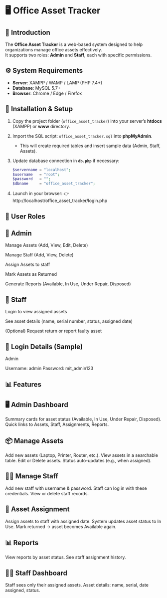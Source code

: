 # 🖥️ Office Asset Tracker

## 📌 Introduction
The **Office Asset Tracker** is a web-based system designed to help organizations manage office assets effectively.  
It supports two roles: **Admin** and **Staff**, each with specific permissions.

## ⚙️ System Requirements
- **Server**: XAMPP / WAMP / LAMP (PHP 7.4+)  
- **Database**: MySQL 5.7+  
- **Browser**: Chrome / Edge / Firefox  

## 🚀 Installation & Setup
1. Copy the project folder (`office_asset_tracker`) into your server’s **htdocs** (XAMPP) or **www** directory.  
2. Import the SQL script: `office_asset_tracker.sql` into **phpMyAdmin**.  
   - This will create required tables and insert sample data (Admin, Staff, Assets).  
3. Update database connection in **`db.php`** if necessary:  

   ```php
   $servername = "localhost";
   $username   = "root";
   $password   = "";
   $dbname     = "office_asset_tracker";

4. Launch in your browser:
👉 http://localhost/office_asset_tracker/login.php

## 👥 User Roles
## 🔹 Admin

Manage Assets (Add, View, Edit, Delete)

Manage Staff (Add, View, Delete)

Assign Assets to staff

Mark Assets as Returned

Generate Reports (Available, In Use, Under Repair, Disposed)

## 🔹 Staff

Login to view assigned assets

See asset details (name, serial number, status, assigned date)

(Optional) Request return or report faulty asset

## 🔑 Login Details (Sample)

Admin

Username: admin
Password: mit_admin123

## 📊 Features
## 🖥 Admin Dashboard

Summary cards for asset status (Available, In Use, Under Repair, Disposed).
Quick links to Assets, Staff, Assignments, Reports.

## 📦 Manage Assets

Add new assets (Laptop, Printer, Router, etc.).
View assets in a searchable table.
Edit or Delete assets.
Status auto-updates (e.g., when assigned).

## 👨‍💼 Manage Staff

Add new staff with username & password.
Staff can log in with these credentials.
View or delete staff records.

## 🔄 Asset Assignment

Assign assets to staff with assigned date.
System updates asset status to In Use.
Mark returned → asset becomes Available again.

## 📊 Reports

View reports by asset status.
See staff assignment history.

## 👩‍💻 Staff Dashboard

Staff sees only their assigned assets.
Asset details: name, serial, date assigned, status.

